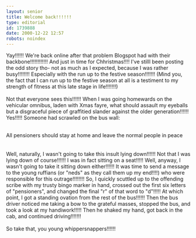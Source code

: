 ```yaml
---
layout: senior
title: Welcome back!!!!!!
type: editorial
id: 1739888
date: 2000-12-22 12:57
robots: noindex
---
```

Yay!!!!!! We're back online after that problem Blogspot had with their backbone!!!!!!!!!!!! And just in time for Chhristmas!!!! I've stilll been posting the odd story tho- not as much as I expected, because I was rather busy!!!!!!!! Especially with the run up to the festive season!!!!!!! (Mind you, the fact that I can run up to the festive season at all is a testiment to my strength of fitness at this late stage in life!!!!!!!)<br/><br/>Not that everyone sees this!!!!!! When I was going homewards on the vehicular omnibus, laden with Xmas fayre, what should assault my eyeballs but a disgraceful piece of graffitied slander against the older generation!!!!!! Yes!!!!! Someone had scrawled on the bus wall: <br/><br/><div class="quote">All pensioners should stay at home and leave the normal people in peace</div><br/><br/>Well, naturally, I wasn't going to take this insult lying down!!!!!! Not that I was lying down of course!!!!!! I was in fact sitting on a seat!!!!! Well, anyway, I wasn't going to take it sitting down either!!!!!! It was time to send a message to the young ruffians (or "neds" as they call them up my end!!!!) who were responsible for this outrage!!!!!!!! So, I quickly scuttled up to the offending scribe with my trusty bingo marker in hand, crossed out the first six letters of "pensioners", and changed the final "r" of that word to "d"!!!!! At which point, I got a standing ovation from the rest of the bus!!!!!! Then the bus driver noticed me taking a bow to the grateful masses, stopped the bus, and took a look at my handiwork!!!!! Then he shaked my hand, got back in the cab, and continued driving!!!!!!!<br/><br/>So take that, you young whippersnappers!!!!!!